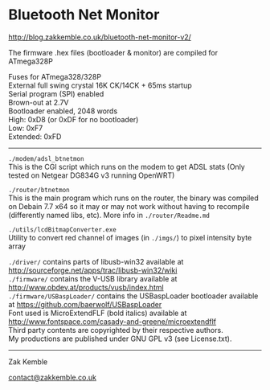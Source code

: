 Bluetooth Net Monitor
=====================

http://blog.zakkemble.co.uk/bluetooth-net-monitor-v2/

The firmware .hex files (bootloader & monitor) are compiled for ATmega328P

Fuses for ATmega328/328P  
External full swing crystal 16K CK/14CK + 65ms startup  
Serial program (SPI) enabled  
Brown-out at 2.7V  
Bootloader enabled, 2048 words  
High:		0xD8 (or 0xDF for no bootloader)  
Low:		0xF7  
Extended:	0xFD

--------

`./modem/adsl_btnetmon`  
This is the CGI script which runs on the modem to get ADSL stats (Only tested on Netgear DG834G v3 running OpenWRT)

`./router/btnetmon`  
This is the main program which runs on the router, the binary was compiled on Debain 7.7 x64 so it may or may not work without having to recompile (differently named libs, etc). More info in `./router/Readme.md`

`./utils/lcdBitmapConverter.exe`  
Utility to convert red channel of images (in `./imgs/`) to pixel intensity byte array

`./driver/` contains parts of libusb-win32 available at http://sourceforge.net/apps/trac/libusb-win32/wiki  
`./firmware/` contains the V-USB library available at http://www.obdev.at/products/vusb/index.html  
`./firmware/USBaspLoader/` contains the USBaspLoader bootloader available at https://github.com/baerwolf/USBaspLoader  
Font used is MicroExtendFLF (bold italics) available at http://www.fontspace.com/casady-and-greene/microextendflf  
Third party contents are copyrighted by their respective authors.  
My productions are published under GNU GPL v3 (see License.txt).

--------

Zak Kemble

contact@zakkemble.co.uk
